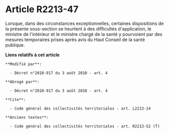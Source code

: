 # Article R2213-47

Lorsque, dans des circonstances exceptionnelles, certaines dispositions de la présente sous-section se heurtent à des
difficultés d'application, le ministre de l'intérieur et le ministre chargé de la santé y pourvoient par des mesures
temporaires prises après avis du Haut Conseil de la santé publique.

**Liens relatifs à cet article**

	**Modifié par**:

	  - Décret n°2010-917 du 3 août 2010 - art. 4

	**Abrogé par**:

	  - Décret n°2010-917 du 3 août 2010 - art. 4

	**Cite**:

	  - Code général des collectivités territoriales - art. L2213-14

	**Anciens textes**:

	  - Code général des collectivités territoriales - art. R2213-52 (T)
